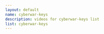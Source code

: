 ```yaml
--- 
layout: default
name: cyberwar-keys
description: videos for cyberwar-keys list
list: cyberwar-keys
---
```


<div class="player">
<div id="player"><!-- "https://www.youtube.com/watch?v={{site.data.lists[page.list][0]}}" --></div>
</div>

